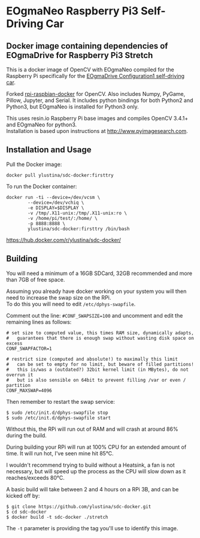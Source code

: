 # EOgmaNeo Raspberry Pi3 Self-Driving Car #
## Docker image containing dependencies of EOgmaDrive for Raspberry Pi3 Stretch ##
 

This is a docker image of OpenCV with EOgmaNeo compiled for the Raspberry Pi specifically for the [EOgmaDrive Configuration1 self-driving car](https://github.com/ogmacorp/EOgmaDrive/tree/master/Configuration1). 

Forked [rpi-raspbian-docker](https://github.com/sgtwilko/rpi-raspbian-opencv) for OpenCV. Also includes Numpy, PyGame, Pillow, Jupyter, and Serial. It includes python bindings for both Python2 and Python3, but EOgmaNeo is installed for Python3 only.

This uses resin.io Raspberry Pi base images and compiles OpenCV 3.4.1+ and EOgmaNeo for python3.  
Installation is based upon instructions at http://www.pyimagesearch.com.


## Installation and Usage ##

Pull the Docker image:

	docker pull ylustina/sdc-docker:firsttry

To run the Docker container:

	docker run -ti --device=/dev/vcsm \
    		--device=/dev/vchiq \
    		-e DISPLAY=$DISPLAY \
    		-v /tmp/.X11-unix:/tmp/.X11-unix:ro \
    		-v /home/pi/test/:/home/ \
    		-p 8888:8888 \
    		ylustina/sdc-docker:firsttry /bin/bash


https://hub.docker.com/r/ylustina/sdc-docker/


## Building ##

You will need a minimum of a 16GB SDCard, 32GB recommended and more than 7GB of free space.

Assuming you already have docker working on your system you will then need to increase the swap size on the RPi.  
To do this you will need to edit `/etc/dphys-swapfile`.

Comment out the line:
`#CONF_SWAPSIZE=100`
and uncomment and edit the remaining lines as follows:

	# set size to computed value, this times RAM size, dynamically adapts,
	#   guarantees that there is enough swap without wasting disk space on excess
	CONF_SWAPFACTOR=1
	
	# restrict size (computed and absolute!) to maximally this limit
	#   can be set to empty for no limit, but beware of filled partitions!
	#   this is/was a (outdated?) 32bit kernel limit (in MBytes), do not overrun it
	#   but is also sensible on 64bit to prevent filling /var or even / partition
	CONF_MAXSWAP=4096

Then remember to restart the swap service:

	$ sudo /etc/init.d/dphys-swapfile stop
	$ sudo /etc/init.d/dphys-swapfile start

Without this, the RPi will run out of RAM and will crash at around 86% during the build.

During building your RPi will run at 100% CPU for an extended amount of time.  It will run hot, I've seen mine hit 85°C.

I wouldn't recommend trying to build without a Heatsink, a fan is not necessary, but will speed up the process as the CPU will slow down as it reaches/exceeds 80°C.

A basic build will take between 2 and 4 hours on a RPi 3B, and can be kicked off by:

	$ git clone https://github.com/ylustina/sdc-docker.git
	$ cd sdc-docker
	$ docker build -t sdc-docker ./stretch

The `-t` parameter is providing the tag you'll use to identify this image.
